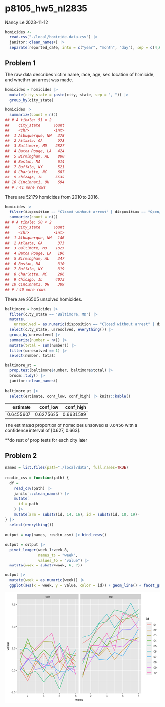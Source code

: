p8105_hw5_nl2835
================
Nancy Le
2023-11-12

``` r
homicides <-
  read.csv("./local/homicide-data.csv") |> 
  janitor::clean_names() |> 
  separate(reported_date, into = c("year", "month", "day"), sep = c(4,6))  
```

## Problem 1

The raw data describes victim name, race, age, sex, location of
homicide, and whether an arrest was made.

``` r
homicides = homicides |> 
  mutate(city_state = paste(city, state, sep = ", ")) |> 
  group_by(city_state) 
```

``` r
homicides |> 
  summarize(count = n())
## # A tibble: 51 × 2
##    city_state      count
##    <chr>           <int>
##  1 Albuquerque, NM   378
##  2 Atlanta, GA       973
##  3 Baltimore, MD    2827
##  4 Baton Rouge, LA   424
##  5 Birmingham, AL    800
##  6 Boston, MA        614
##  7 Buffalo, NY       521
##  8 Charlotte, NC     687
##  9 Chicago, IL      5535
## 10 Cincinnati, OH    694
## # ℹ 41 more rows
```

There are 52179 homicides from 2010 to 2016.

``` r
homicides |> 
  filter(disposition == "Closed without arrest" | disposition == "Open/No arrest") |> 
  summarize(count = n())
## # A tibble: 50 × 2
##    city_state      count
##    <chr>           <int>
##  1 Albuquerque, NM   146
##  2 Atlanta, GA       373
##  3 Baltimore, MD    1825
##  4 Baton Rouge, LA   196
##  5 Birmingham, AL    347
##  6 Boston, MA        310
##  7 Buffalo, NY       319
##  8 Charlotte, NC     206
##  9 Chicago, IL      4073
## 10 Cincinnati, OH    309
## # ℹ 40 more rows
```

There are 26505 unsolved homicides.

``` r
baltimore = homicides |> 
  filter(city_state == "Baltimore, MD") |> 
  mutate(
    unresolved = as.numeric(disposition == "Closed without arrest" | disposition == "Open/No arrest")) |> 
  select(city_state, unresolved, everything()) |> 
  group_by(unresolved) |> 
  summarize(number = n()) |> 
  mutate(total = sum(number)) |> 
  filter(unresolved == 1) |> 
  select(number, total)
```

``` r
baltimore_pt = 
  prop.test(baltimore$number, baltimore$total) |>
  broom::tidy() |> 
  janitor::clean_names()

baltimore_pt |> 
  select(estimate, conf_low, conf_high) |> knitr::kable()
```

|  estimate |  conf_low | conf_high |
|----------:|----------:|----------:|
| 0.6455607 | 0.6275625 | 0.6631599 |

The estimated proportion of homicides unsolved is 0.6456 with a
confidence interval of \[0.627, 0.663\].

\*\*do rest of prop tests for each city later

## Problem 2

``` r
names = list.files(path="./local/data", full.names=TRUE)

readin_csv = function(path) {
  df =
    read_csv(path) |>
    janitor::clean_names() |>
    mutate(
      id = path
    ) |> 
    mutate(arm = substr(id, 14, 16), id = substr(id, 18, 19))
} |> 
  select(everything())

output = map(names, readin_csv) |> bind_rows()
```

``` r
output = output |> 
  pivot_longer(week_1:week_8,
               names_to = "week", 
               values_to = "value") |> 
  mutate(week = substr(week, 6, 7))
```

``` r
output |> 
  mutate(week = as.numeric(week)) |> 
  ggplot(aes(x = week, y = value, color = id)) + geom_line() + facet_grid(~arm)
```

![](p8105_hw5_nl2835_files/figure-gfm/spaghetti%20plot-1.png)<!-- -->

